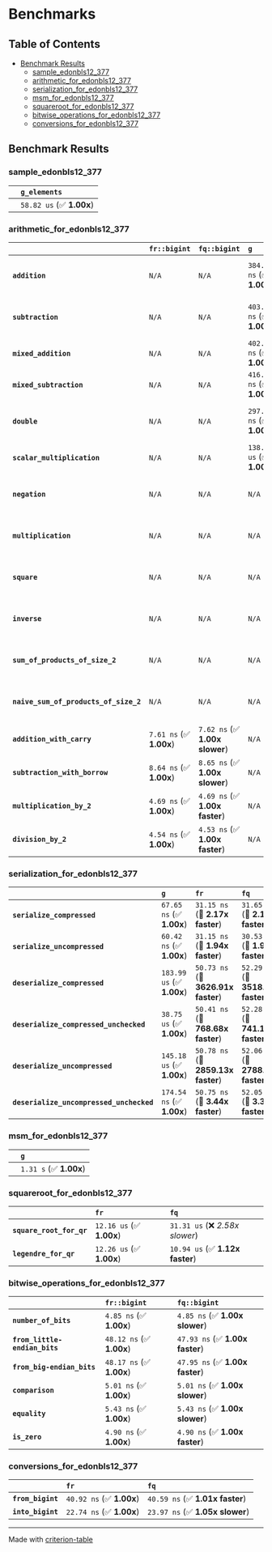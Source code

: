 # Benchmarks

## Table of Contents

- [Benchmark Results](#benchmark-results)
    - [sample_edonbls12_377](#sample_edonbls12_377)
    - [arithmetic_for_edonbls12_377](#arithmetic_for_edonbls12_377)
    - [serialization_for_edonbls12_377](#serialization_for_edonbls12_377)
    - [msm_for_edonbls12_377](#msm_for_edonbls12_377)
    - [squareroot_for_edonbls12_377](#squareroot_for_edonbls12_377)
    - [bitwise_operations_for_edonbls12_377](#bitwise_operations_for_edonbls12_377)
    - [conversions_for_edonbls12_377](#conversions_for_edonbls12_377)

## Benchmark Results

### sample_edonbls12_377

|        | `g_elements`              |
|:-------|:------------------------- |
|        | `58.82 us` (✅ **1.00x**)  |

### arithmetic_for_edonbls12_377

|                                       | `fr::bigint`            | `fq::bigint`                   | `g`                       | `fq`                            | `fr`                             |
|:--------------------------------------|:------------------------|:-------------------------------|:--------------------------|:--------------------------------|:-------------------------------- |
| **`addition`**                        | `N/A`                   | `N/A`                          | `384.71 ns` (✅ **1.00x**) | `8.72 ns` (🚀 **44.13x faster**) | `8.64 ns` (🚀 **44.51x faster**)  |
| **`subtraction`**                     | `N/A`                   | `N/A`                          | `403.35 ns` (✅ **1.00x**) | `8.83 ns` (🚀 **45.66x faster**) | `8.80 ns` (🚀 **45.84x faster**)  |
| **`mixed_addition`**                  | `N/A`                   | `N/A`                          | `402.29 ns` (✅ **1.00x**) | `N/A`                           | `N/A`                            |
| **`mixed_subtraction`**               | `N/A`                   | `N/A`                          | `416.15 ns` (✅ **1.00x**) | `N/A`                           | `N/A`                            |
| **`double`**                          | `N/A`                   | `N/A`                          | `297.33 ns` (✅ **1.00x**) | `5.87 ns` (🚀 **50.68x faster**) | `5.85 ns` (🚀 **50.79x faster**)  |
| **`scalar_multiplication`**           | `N/A`                   | `N/A`                          | `138.17 us` (✅ **1.00x**) | `N/A`                           | `N/A`                            |
| **`negation`**                        | `N/A`                   | `N/A`                          | `N/A`                     | `6.15 ns` (✅ **1.00x faster**)  | `6.16 ns` (✅ **1.00x**)          |
| **`multiplication`**                  | `N/A`                   | `N/A`                          | `N/A`                     | `43.19 ns` (✅ **1.00x slower**) | `43.06 ns` (✅ **1.00x**)         |
| **`square`**                          | `N/A`                   | `N/A`                          | `N/A`                     | `35.79 ns` (✅ **1.02x slower**) | `35.19 ns` (✅ **1.00x**)         |
| **`inverse`**                         | `N/A`                   | `N/A`                          | `N/A`                     | `7.06 us` (✅ **1.01x slower**)  | `7.00 us` (✅ **1.00x**)          |
| **`sum_of_products_of_size_2`**       | `N/A`                   | `N/A`                          | `N/A`                     | `61.21 ns` (✅ **1.01x faster**) | `61.64 ns` (✅ **1.00x**)         |
| **`naive_sum_of_products_of_size_2`** | `N/A`                   | `N/A`                          | `N/A`                     | `91.60 ns` (✅ **1.01x faster**) | `92.21 ns` (✅ **1.00x**)         |
| **`addition_with_carry`**             | `7.61 ns` (✅ **1.00x**) | `7.62 ns` (✅ **1.00x slower**) | `N/A`                     | `N/A`                           | `N/A`                            |
| **`subtraction_with_borrow`**         | `8.64 ns` (✅ **1.00x**) | `8.65 ns` (✅ **1.00x slower**) | `N/A`                     | `N/A`                           | `N/A`                            |
| **`multiplication_by_2`**             | `4.69 ns` (✅ **1.00x**) | `4.69 ns` (✅ **1.00x faster**) | `N/A`                     | `N/A`                           | `N/A`                            |
| **`division_by_2`**                   | `4.54 ns` (✅ **1.00x**) | `4.53 ns` (✅ **1.00x faster**) | `N/A`                     | `N/A`                           | `N/A`                            |

### serialization_for_edonbls12_377

|                                          | `g`                       | `fr`                               | `fq`                                |
|:-----------------------------------------|:--------------------------|:-----------------------------------|:----------------------------------- |
| **`serialize_compressed`**               | `67.65 ns` (✅ **1.00x**)  | `31.15 ns` (🚀 **2.17x faster**)    | `31.65 ns` (🚀 **2.14x faster**)     |
| **`serialize_uncompressed`**             | `60.42 ns` (✅ **1.00x**)  | `31.15 ns` (🚀 **1.94x faster**)    | `30.53 ns` (🚀 **1.98x faster**)     |
| **`deserialize_compressed`**             | `183.99 us` (✅ **1.00x**) | `50.73 ns` (🚀 **3626.91x faster**) | `52.29 ns` (🚀 **3518.64x faster**)  |
| **`deserialize_compressed_unchecked`**   | `38.75 us` (✅ **1.00x**)  | `50.41 ns` (🚀 **768.68x faster**)  | `52.28 ns` (🚀 **741.14x faster**)   |
| **`deserialize_uncompressed`**           | `145.18 us` (✅ **1.00x**) | `50.78 ns` (🚀 **2859.13x faster**) | `52.06 ns` (🚀 **2788.66x faster**)  |
| **`deserialize_uncompressed_unchecked`** | `174.54 ns` (✅ **1.00x**) | `50.75 ns` (🚀 **3.44x faster**)    | `52.05 ns` (🚀 **3.35x faster**)     |

### msm_for_edonbls12_377

|        | `g`                     |
|:-------|:----------------------- |
|        | `1.31 s` (✅ **1.00x**)  |

### squareroot_for_edonbls12_377

|                          | `fr`                     | `fq`                             |
|:-------------------------|:-------------------------|:-------------------------------- |
| **`square_root_for_qr`** | `12.16 us` (✅ **1.00x**) | `31.31 us` (❌ *2.58x slower*)    |
| **`legendre_for_qr`**    | `12.26 us` (✅ **1.00x**) | `10.94 us` (✅ **1.12x faster**)  |

### bitwise_operations_for_edonbls12_377

|                               | `fr::bigint`             | `fq::bigint`                     |
|:------------------------------|:-------------------------|:-------------------------------- |
| **`number_of_bits`**          | `4.85 ns` (✅ **1.00x**)  | `4.85 ns` (✅ **1.00x slower**)   |
| **`from_little-endian_bits`** | `48.12 ns` (✅ **1.00x**) | `47.93 ns` (✅ **1.00x faster**)  |
| **`from_big-endian_bits`**    | `48.17 ns` (✅ **1.00x**) | `47.95 ns` (✅ **1.00x faster**)  |
| **`comparison`**              | `5.01 ns` (✅ **1.00x**)  | `5.01 ns` (✅ **1.00x slower**)   |
| **`equality`**                | `5.43 ns` (✅ **1.00x**)  | `5.43 ns` (✅ **1.00x slower**)   |
| **`is_zero`**                 | `4.90 ns` (✅ **1.00x**)  | `4.90 ns` (✅ **1.00x faster**)   |

### conversions_for_edonbls12_377

|                   | `fr`                     | `fq`                             |
|:------------------|:-------------------------|:-------------------------------- |
| **`from_bigint`** | `40.92 ns` (✅ **1.00x**) | `40.59 ns` (✅ **1.01x faster**)  |
| **`into_bigint`** | `22.74 ns` (✅ **1.00x**) | `23.97 ns` (✅ **1.05x slower**)  |

---
Made with [criterion-table](https://github.com/nu11ptr/criterion-table)


